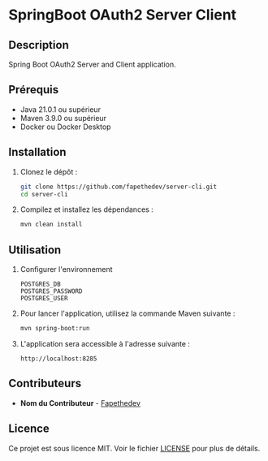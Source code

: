# SpringBoot OAuth2 Server Client

## Description
Spring Boot OAuth2 Server and Client application.

## Prérequis

- Java 21.0.1 ou supérieur
- Maven 3.9.0 ou supérieur
- Docker ou Docker Desktop

## Installation

1. Clonez le dépôt :

   ```sh
   git clone https://github.com/fapethedev/server-cli.git
   cd server-cli
   ```

2. Compilez et installez les dépendances :

   ```sh
   mvn clean install
   ```

## Utilisation

1. Configurer l'environnement
    
    ```dotenv
    POSTGRES_DB
    POSTGRES_PASSWORD
    POSTGRES_USER
    ```

2. Pour lancer l'application, utilisez la commande Maven suivante :

   ```sh
   mvn spring-boot:run
   ```

3. L'application sera accessible à l'adresse suivante :

   ```
   http://localhost:8285
   ```

## Contributeurs

- **Nom du Contributeur** - [Fapethedev](https://github.com/fapethedev)

## Licence

Ce projet est sous licence MIT. Voir le fichier [LICENSE](LICENSE) pour plus de détails.
